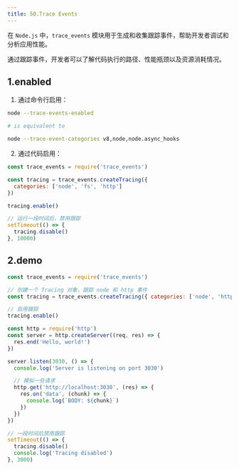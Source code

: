 ```yaml
---
title: 50.Trace Events
---
```


在 `Node.js` 中，`trace_events` 模块用于生成和收集跟踪事件，帮助开发者调试和分析应用性能。

通过跟踪事件，开发者可以了解代码执行的路径、性能瓶颈以及资源消耗情况。

## 1.enabled

1. 通过命令行启用：
```sh
node --trace-events-enabled

# is equivalent to

node --trace-event-categories v8,node,node.async_hooks
```

2. 通过代码启用：
```js
const trace_events = require('trace_events')

const tracing = trace_events.createTracing({
  categories: ['node', 'fs', 'http']
})

tracing.enable()

// 运行一段时间后，禁用跟踪
setTimeout(() => {
  tracing.disable()
}, 10000)
```

## 2.demo

```js
const trace_events = require('trace_events')

// 创建一个 Tracing 对象，跟踪 node 和 http 事件
const tracing = trace_events.createTracing({ categories: ['node', 'http'] })

// 启用跟踪
tracing.enable()

const http = require('http')
const server = http.createServer((req, res) => {
  res.end('Hello, world!')
})

server.listen(3030, () => {
  console.log('Server is listening on port 3030')

  // 模拟一些请求
  http.get('http://localhost:3030', (res) => {
    res.on('data', (chunk) => {
      console.log(`BODY: ${chunk}`)
    })
  })
})

// 一段时间后禁用跟踪
setTimeout(() => {
  tracing.disable()
  console.log('Tracing disabled')
}, 3000)
```
